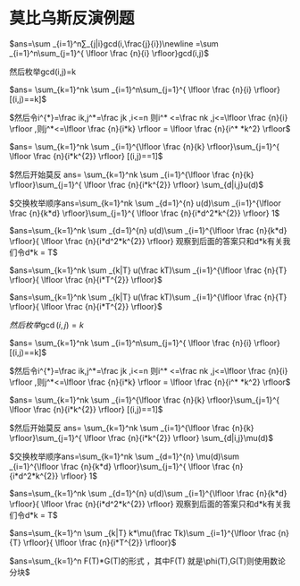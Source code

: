 # 莫比乌斯反演例题

$ans=\sum _{i=1}^n∑_{j|i}gcd(i,\frac{j}{i})\newline =\sum _{i=1}^n\sum_{j=1}^{ \lfloor \frac {n}{i} \rfloor}gcd(i,j)$

然后枚举gcd(i,j)=k

$ans= \sum_{k=1}^nk \sum _{i=1}^n\sum_{j=1}^{ \lfloor \frac {n}{i} \rfloor} [(i,j)==k]$  

$然后令i^{*}=\frac ik,j^*=\frac jk ,i<=n 则i^* <=\frac nk ,j<=\lfloor \frac {n}{i} \rfloor ,则j^*<=\lfloor \frac {n}{i*k} \rfloor = \lfloor \frac {n}{i^* *k^2} \rfloor$

$ans= \sum_{k=1}^nk \sum _{i=1}^{\lfloor \frac {n}{k} \rfloor}\sum_{j=1}^{ \lfloor \frac {n}{i*k^{2}} \rfloor} [(i,j)==1]$

$然后开始莫反 ans= \sum_{k=1}^nk \sum _{i=1}^{\lfloor \frac {n}{k} \rfloor}\sum_{j=1}^{ \lfloor \frac {n}{i*k^{2}} \rfloor} \sum_{d|i,j}u(d)$

$交换枚举顺序ans=\sum_{k=1}^nk \sum _{d=1}^{n} u(d)\sum _{i=1}^{\lfloor \frac {n}{k*d}  \rfloor}\sum_{j=1}^{ \lfloor \frac {n}{i*d^2*k^{2}} \rfloor} 1$

$ans=\sum_{k=1}^nk \sum _{d=1}^{n} u(d)\sum _{i=1}^{\lfloor \frac {n}{k*d}  \rfloor}{ \lfloor \frac {n}{i*d^2*k^{2}} \rfloor} 观察到后面的答案只和d*k有关我们令d*k = T$

$ans=\sum_{k=1}^nk \sum _{k|T} u(\frac kT)\sum _{i=1}^{\lfloor \frac {n}{T}  \rfloor}{ \lfloor \frac {n}{i*T^{2}} \rfloor}$

$ans=\sum_{k=1}^nk \sum _{k|T} u(\frac kT)\sum _{i=1}^{\lfloor \frac {n}{T}  \rfloor}{ \lfloor \frac {n}{i*T^{2}} \rfloor}$

$然后枚举\gcd(i,j)=k$​

$ans= \sum_{k=1}^nk \sum _{i=1}^n\sum_{j=1}^{ \lfloor \frac {n}{i} \rfloor} [(i,j)==k]$  

$然后令i^{*}=\frac ik,j^*=\frac jk ,i<=n 则i^* <=\frac nk ,j<=\lfloor \frac {n}{i} \rfloor ,则j^*<=\lfloor \frac {n}{i*k} \rfloor = \lfloor \frac {n}{i^* *k^2} \rfloor$  

$ans= \sum_{k=1}^nk \sum _{i=1}^{\lfloor \frac {n}{k} \rfloor}\sum_{j=1}^{ \lfloor \frac {n}{i*k^{2}} \rfloor} [(i,j)==1]$  

$然后开始莫反 ans= \sum_{k=1}^nk \sum _{i=1}^{\lfloor \frac {n}{k} \rfloor}\sum_{j=1}^{ \lfloor \frac {n}{i*k^{2}} \rfloor} \sum_{d|i,j}\mu(d)$  

$交换枚举顺序ans=\sum_{k=1}^nk \sum _{d=1}^{n} \mu(d)\sum _{i=1}^{\lfloor \frac {n}{k*d}  \rfloor}\sum_{j=1}^{ \lfloor \frac {n}{i*d^2*k^{2}} \rfloor} 1$  

$ans=\sum_{k=1}^nk \sum _{d=1}^{n} u(d)\sum _{i=1}^{\lfloor \frac {n}{k*d}  \rfloor}{ \lfloor \frac {n}{i*d^2*k^{2}} \rfloor} 观察到后面的答案只和d*k有关我们令d*k = T$  

$ans=\sum_{k=1}^n \sum _{k|T} k*\mu(\frac Tk)\sum _{i=1}^{\lfloor \frac {n}{T}  \rfloor}{ \lfloor \frac {n}{i*T^{2}} \rfloor}$  

$ans=\sum_{k=1}^n F(T)*G(T)的形式 ，其中F(T) 就是\phi(T),G(T)则使用数论分块$  

‍
